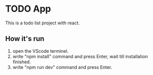 # TODO App

This is a todo list project with react.

## How it's run

1. open the VScode terminel.
2. write "npm install" command and press Enter, wait till installation finished.
3. write "npm run dev" command and press Enter.
